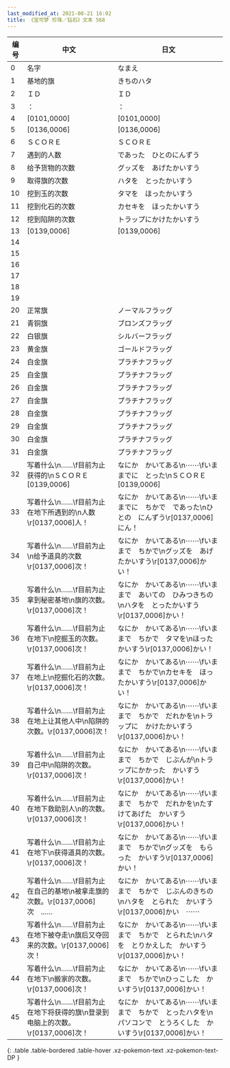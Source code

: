 ```yaml
---
last_modified_at: 2021-08-21 16:02
title: 《宝可梦 珍珠／钻石》文本 568
---
```

| 编号 | 中文 | 日文 |
| ---- | ---- | ---- |
| 0 | 名字 | なまえ |
| 1 | 基地的旗 | きちのハタ |
| 2 | ＩＤ | ＩＤ |
| 3 | ： | ： |
| 4 | [0101,0000] | [0101,0000] |
| 5 | [0136,0006] | [0136,0006] |
| 6 | ＳＣＯＲＥ | ＳＣＯＲＥ |
| 7 | 遇到的人数 | であった　ひとのにんずう |
| 8 | 给予货物的次数 | グッズを　あげたかいすう |
| 9 | 取得旗的次数 | ハタを　とったかいすう |
| 10 | 挖到玉的次数 | タマを　ほったかいすう |
| 11 | 挖到化石的次数 | カセキを　ほったかいすう |
| 12 | 挖到陷阱的次数 | トラップにかけたかいすう |
| 13 | [0139,0006] | [0139,0006] |
| 14 |   |   |
| 15 |   |   |
| 16 |   |   |
| 17 |   |   |
| 18 |   |   |
| 19 |   |   |
| 20 | 正常旗 | ノーマルフラッグ |
| 21 | 青铜旗 | ブロンズフラッグ |
| 22 | 白银旗 | シルバーフラッグ |
| 23 | 黄金旗 | ゴールドフラッグ |
| 24 | 白金旗 | プラチナフラッグ |
| 25 | 白金旗 | プラチナフラッグ |
| 26 | 白金旗 | プラチナフラッグ |
| 27 | 白金旗 | プラチナフラッグ |
| 28 | 白金旗 | プラチナフラッグ |
| 29 | 白金旗 | プラチナフラッグ |
| 30 | 白金旗 | プラチナフラッグ |
| 31 | 白金旗 | プラチナフラッグ |
| 32 | 写着什么\n……\f目前为止获得的\nＳＣＯＲＥ　[0139,0006] | なにか　かいてある\n⋯⋯\fいままでに　とった\nＳＣＯＲＥ　[0139,0006] |
| 33 | 写着什么\n……\f目前为止在地下所遇到的\n人数\r[0137,0006]人！ | なにか　かいてある\n⋯⋯\fいままでに　ちかで　であった\nひとの　にんずう\r[0137,0006]にん！ |
| 34 | 写着什么\n……\f目前为止\n给予道具的次数\r[0137,0006]次！ | なにか　かいてある\n⋯⋯\fいままで　ちかで\nグッズを　あげたかいすう\r[0137,0006]かい！ |
| 35 | 写着什么\n……\f目前为止拿到秘密基地\n旗的次数。\r[0137,0006]次！ | なにか　かいてある\n⋯⋯\fいままで　あいての　ひみつきちの\nハタを　とったかいすう\r[0137,0006]かい！ |
| 36 | 写着什么\n……\f目前为止在地下\n挖掘玉的次数。\r[0137,0006]次！ | なにか　かいてある\n⋯⋯\fいままで　ちかで　タマを\nほったかいすう\r[0137,0006]かい！ |
| 37 | 写着什么\n……\f目前为止在地上\n挖掘化石的次数。\r[0137,0006]次！ | なにか　かいてある\n⋯⋯\fいままで　ちかで\nカセキを　ほったかいすう\r[0137,0006]かい！ |
| 38 | 写着什么\n……\f目前为止在地上让其他人中\n陷阱的次数。\r[0137,0006]次！ | なにか　かいてある\n⋯⋯\fいままで　ちかで　だれかを\nトラップに　かけたかいすう\r[0137,0006]かい！ |
| 39 | 写着什么\n……\f目前为止自己中\n陷阱的次数。\r[0137,0006]次！ | なにか　かいてある\n⋯⋯\fいままで　ちかで　じぶんが\nトラップにかかった　かいすう\r[0137,0006]かい！ |
| 40 | 写着什么\n……\f目前为止在地下救助别人\n的次数。\r[0137,0006]次！ | なにか　かいてある\n⋯⋯\fいままで　ちかで　だれかを\nたすけてあげた　かいすう\r[0137,0006]かい！ |
| 41 | 写着什么\n……\f目前为止在地下\n获得道具的次数。\r[0137,0006]次！ | なにか　かいてある\n⋯⋯\fいままで　ちかで\nグッズを　もらった　かいすう\r[0137,0006]かい！ |
| 42 | 写着什么\n……\f目前为止在自己的基地\n被拿走旗的次数。\r[0137,0006]次　…… | なにか　かいてある\n⋯⋯\fいままで　ちかで　じぶんのきちの\nハタを　とられた　かいすう\r[0137,0006]かい　⋯⋯ |
| 43 | 写着什么\n……\f目前为止在地下被夺走\n旗后又夺回来的次数。\r[0137,0006]次！ | なにか　かいてある\n⋯⋯\fいままで　ちかで　とられた\nハタを　とりかえした　かいすう\r[0137,0006]かい！ |
| 44 | 写着什么\n……\f目前为止在地下\n搬家的次数。\r[0137,0006]次！ | なにか　かいてある\n⋯⋯\fいままで　ちかで\nひっこした　かいすう\r[0137,0006]かい！ |
| 45 | 写着什么\n……\f目前为止在地下将获得的旗\n登录到电脑上的次数。\r[0137,0006]次！ | なにか　かいてある\n⋯⋯\fいままで　ちかで　とったハタを\nパソコンで　とうろくした　かいすう\r[0137,0006]かい！ |
{: .table .table-bordered .table-hover .xz-pokemon-text .xz-pokemon-text-DP }
